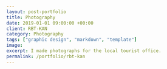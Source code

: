 ```yaml
---
layout: post-portfolio
title: Photography
date: 2019-01-01 09:00:00 +00:00
client: RBT-KAN
category: Photography
tags: ["graphic design", "markdown", "template"]
image: 
excerpt: I made photographs for the local tourist office. 
permalink: /portfolio/rbt-kan
---
```


